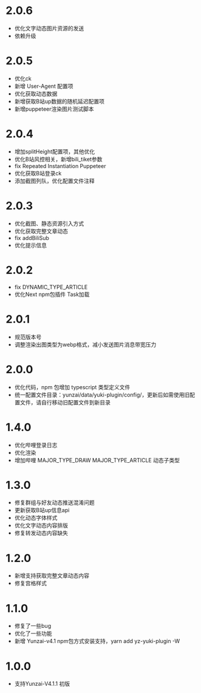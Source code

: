 # 2.0.6
* 优化文字动态图片资源的发送
* 依赖升级

# 2.0.5
* 优化ck
* 新增 User-Agent 配置项
* 优化获取动态数据
* 新增获取B站up数据的随机延迟配置项
* 新增puppeteer渲染图片测试脚本

# 2.0.4
* 增加splitHeight配置项，其他优化
* 优化B站风控相关，新增bili_tiket参数
* fix Repeated Instantiation Puppeteer
* 优化获取B站登录ck
* 添加截图列队，优化配置文件注释

# 2.0.3
* 优化截图、静态资源引入方式
* 优化获取完整文章动态
* fix addBiliSub
* 优化提示信息

# 2.0.2
* fix DYNAMIC_TYPE_ARTICLE
* 优化Next npm包插件 Task加载

# 2.0.1
* 规范版本号
* 调整渲染出图类型为webp格式，减小发送图片消息带宽压力

# 2.0.0
* 优化代码，npm 包增加 typescript 类型定义文件
* 统一配置文件目录：yunzai/data/yuki-plugin/config/，更新后如需使用旧配置文件，请自行移动旧配置文件到新目录

# 1.4.0
* 优化哔哩登录日志
* 优化渲染
* 增加哔哩 MAJOR_TYPE_DRAW MAJOR_TYPE_ARTICLE 动态子类型

# 1.3.0
* 修复群组与好友动态推送混淆问题
* 更新获取B站up信息api
* 优化动态字体样式
* 优化文字动态内容排版
* 修复转发动态内容缺失

# 1.2.0
* 新增支持获取完整文章动态内容
* 修复宫格样式

# 1.1.0
* 修复了一些bug
* 优化了一些功能
* 新增 Yunzai-v4.1 npm包方式安装支持，yarn add yz-yuki-plugin -W

# 1.0.0
* 支持Yunzai-V4.1.1 初版

